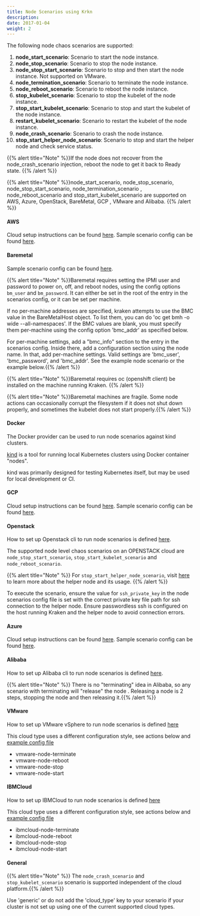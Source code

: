 ```yaml
---
title: Node Scenarios using Krkn
description: 
date: 2017-01-04
weight: 2
---
```

The following node chaos scenarios are supported:

1. **node_start_scenario**: Scenario to start the node instance.
2. **node_stop_scenario**: Scenario to stop the node instance.
3. **node_stop_start_scenario**: Scenario to stop and then start the node instance. Not supported on VMware.
4. **node_termination_scenario**: Scenario to terminate the node instance.
5. **node_reboot_scenario**: Scenario to reboot the node instance.
6. **stop_kubelet_scenario**: Scenario to stop the kubelet of the node instance.
7. **stop_start_kubelet_scenario**: Scenario to stop and start the kubelet of the node instance.
8. **restart_kubelet_scenario**: Scenario to restart the kubelet of the node instance.
9. **node_crash_scenario**: Scenario to crash the node instance.
10. **stop_start_helper_node_scenario**: Scenario to stop and start the helper node and check service status.

{{% alert title="Note" %}}If the node does not recover from the node_crash_scenario injection, reboot the node to get it back to Ready state. {{% /alert %}}

{{% alert title="Note" %}}node_start_scenario, node_stop_scenario, node_stop_start_scenario, node_termination_scenario
, node_reboot_scenario and stop_start_kubelet_scenario are supported on AWS, Azure, OpenStack, BareMetal, GCP
, VMware and Alibaba.
{{% /alert %}}

#### AWS

Cloud setup instructions can be found [here](/docs/scenarios/cloud_setup.md#aws). Sample scenario config can be found [here](https://github.com/krkn-chaos/krkn/blob/main/scenarios/openshift/aws_node_scenarios.yml).



#### Baremetal

Sample scenario config can be found [here](https://github.com/krkn-chaos/krkn/blob/main/scenarios/openshift/baremetal_node_scenarios.yml).

{{% alert title="Note" %}}Baremetal requires setting the IPMI user and password to power on, off, and reboot nodes, using the config options `bm_user` and `bm_password`. It can either be set in the root of the entry in the scenarios config, or it can be set per machine.

If no per-machine addresses are specified, kraken attempts to use the BMC value in the BareMetalHost object. To list them, you can do 'oc get bmh -o wide --all-namespaces'. If the BMC values are blank, you must specify them per-machine using the config option 'bmc_addr' as specified below.

For per-machine settings, add a "bmc_info" section to the entry in the scenarios config. Inside there, add a configuration section using the node name. In that, add per-machine settings. Valid settings are 'bmc_user', 'bmc_password', and 'bmc_addr'.
See the example node scenario or the example below.{{% /alert %}}


{{% alert title="Note" %}}Baremetal requires oc (openshift client) be installed on the machine running Kraken. {{% /alert %}}

{{% alert title="Note" %}}Baremetal machines are fragile. Some node actions can occasionally corrupt the filesystem if it does not shut down properly, and sometimes the kubelet does not start properly.{{% /alert %}}





#### Docker

The Docker provider can be used to run node scenarios against kind clusters.

[kind](https://kind.sigs.k8s.io/) is a tool for running local Kubernetes clusters using Docker container "nodes".

kind was primarily designed for testing Kubernetes itself, but may be used for local development or CI.



#### GCP
Cloud setup instructions can be found [here](/docs/scenarios/cloud_setup.md#gcp). Sample scenario config can be found [here](https://github.com/krkn-chaos/krkn/blob/main/scenarios/openshift/gcp_node_scenarios.yml).


#### Openstack

How to set up Openstack cli to run node scenarios is defined [here](/docs/scenarios/cloud_setup.md#openstack).

The supported node level chaos scenarios on an OPENSTACK cloud are `node_stop_start_scenario`, `stop_start_kubelet_scenario` and `node_reboot_scenario`.

{{% alert title="Note" %}} For `stop_start_helper_node_scenario`,  visit [here](https://github.com/redhat-cop/ocp4-helpernode) to learn more about the helper node and its usage.
{{% /alert %}}


To execute the scenario, ensure the value for `ssh_private_key` in the node scenarios config file is set with the correct private key file path for ssh connection to the helper node. Ensure passwordless ssh is configured on the host running Kraken and the helper node to avoid connection errors.



#### Azure

Cloud setup instructions can be found [here](/docs/scenarios/cloud_setup.md#azure). Sample scenario config can be found [here](https://github.com/krkn-chaos/krkn/blob/main/scenarios/openshift/azure_node_scenarios.yml).



#### Alibaba

How to set up Alibaba cli to run node scenarios is defined [here](/docs/scenarios/cloud_setup.md#alibaba).

{{% alert title="Note" %}} There is no "terminating" idea in Alibaba, so any scenario with terminating will "release" the node
. Releasing a node is 2 steps, stopping the node and then releasing it.{{% /alert %}}

#### VMware
How to set up VMware vSphere to run node scenarios is defined [here](/docs/scenarios/cloud_setup.md#vmware)

This cloud type uses a different configuration style, see actions below and [example config file](https://github.com/krkn-chaos/krkn/blob/main/scenarios/openshift/vmware_node_scenarios.yml)

- vmware-node-terminate
- vmware-node-reboot
- vmware-node-stop
- vmware-node-start



#### IBMCloud
How to set up IBMCloud to run node scenarios is defined [here](/docs/scenarios/cloud_setup.md#ibmcloud)

This cloud type uses a different configuration style, see actions below and [example config file](https://github.com/krkn-chaos/krkn/blob/main/scenarios/openshift/ibmcloud_node_scenarios.yml)

- ibmcloud-node-terminate
- ibmcloud-node-reboot
- ibmcloud-node-stop
- ibmcloud-node-start



#### General
{{% alert title="Note" %}} The `node_crash_scenario` and `stop_kubelet_scenario` scenario is supported independent of the cloud platform.{{% /alert %}}

Use 'generic' or do not add the 'cloud_type' key to your scenario if your cluster is not set up using one of the current supported cloud types.